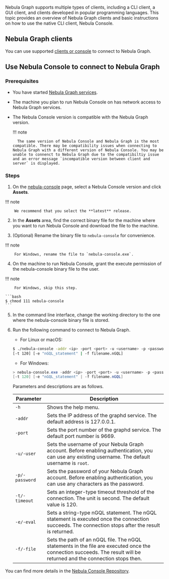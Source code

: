 Nebula Graph supports multiple types of clients, including a CLI client, a GUI client, and clients developed in popular programming languages. This topic provides an overview of Nebula Graph clients and basic instructions on how to use the native CLI client, Nebula Console.

## Nebula Graph clients

You can use supported [clients or console](https://docs.nebula-graph.io/{{nebula.release}}/20.appendix/6.eco-tool-version/) to connect to Nebula Graph.<!--这里用外链。-->

<!-- TODO The cloud service cannot be provided together with v{{ nebula.release }}.
If you do not have a Nebula Graph database yet, we recommend that you try the cloud service. [Nebula Graph Cloud Service](https://www.nebula-cloud.io/) supports on-demand deployment and fast building with Nebula Graph Studio as its default client.
-->

## Use Nebula Console to connect to Nebula Graph

### Prerequisites

* You have started [Nebula Graph services](https://docs.nebula-graph.io/{{nebula.release}}/4.deployment-and-installation/manage-service/).<!--这里用外链。-->

* The machine you plan to run Nebula Console on has network access to Nebula Graph services.

* The Nebula Console version is compatible with the Nebula Graph version.

  !!! note
  
        The same version of Nebula Console and Nebula Graph is the most compatible. There may be compatibility issues when connecting to Nebula Graph with a different version of Nebula Console. You may be unable to connenct to Nebula Graph due to the compatibiltiy issue and an error message `incompatible version between client and server` is displayed.

### Steps

1. On the [nebula-console](https://github.com/vesoft-inc/nebula-console/releases "the nebula-console Releases page") page, select a Nebula Console version and click **Assets**.

  !!! note

        We recommend that you select the **latest** release.

2. In the **Assets** area, find the correct binary file for the machine where you want to run Nebula Console and download the file to the machine.

3. (Optional) Rename the binary file to `nebula-console` for convenience.

  !!! note

        For Windows, rename the file to `nebula-console.exe`.

4. On the machine to run Nebula Console, grant the execute permission of the nebula-console binary file to the user.

  !!! note

        For Windows, skip this step.

    ```bash
    $ chmod 111 nebula-console
    ```

5. In the command line interface, change the working directory to the one where the nebula-console binary file is stored.

6. Run the following command to connect to Nebula Graph.

   * For Linux or macOS:

   ```bash
   $ ./nebula-console -addr <ip> -port <port> -u <username> -p <password>
   [-t 120] [-e "nGQL_statement" | -f filename.nGQL]
   ```

   * For Windows:

   ```powershell
   > nebula-console.exe -addr <ip> -port <port> -u <username> -p <password>
   [-t 120] [-e "nGQL_statement" | -f filename.nGQL]
   ```

   Parameters and descriptions are as follows.

   | Parameter | Description |
   | - | - |
   | `-h` | Shows the help menu. |
   | `-addr` | Sets the IP address of the graphd service. The default address is 127.0.0.1. |
   | `-port` | Sets the port number of the graphd service. The default port number is 9669.<!-- If you have deployed Nebula Graph in a docker container but Nebula Console is working outside the container, check the [source port](2.deploy-nebula-graph-with-docker-compose.md/#check_the_nebula_graph_service_status_and_port) of any nebula-graphd process and use it for connection. -->|
   | `-u/-user` | Sets the username of your Nebula Graph account. Before enabling authentication, you can use any existing username. The default username is `root`. |
   | `-p/-password` | Sets the password of your Nebula Graph account. Before enabling authentication, you can use any characters as the password. |
   | `-t/-timeout`  | Sets an integer-type timeout threshold of the connection. The unit is second. The default value is 120. |
   | `-e/-eval` | Sets a string-type nGQL statement. The nGQL statement is executed once the connection succeeds. The connection stops after the result is returned. |
   | `-f/-file` | Sets the path of an nGQL file. The nGQL statements in the file are executed once the connection succeeds. The result will be returned and the connection stops then. |

You can find more details in the [Nebula Console Repository](https://github.com/vesoft-inc/nebula-console/tree/{{console.branch}}).
